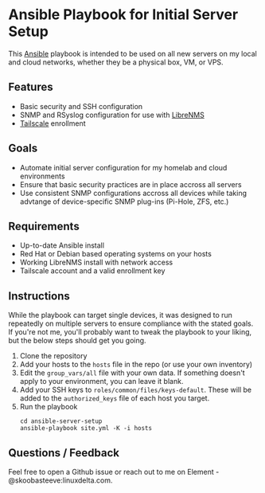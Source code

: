 # Ansible Playbook for Initial Server Setup

This [Ansible](https://www.ansible.com/) playbook is intended to be used on all new servers on my local and cloud networks, whether they be a physical box, VM, or VPS.

## Features

- Basic security and SSH configuration
- SNMP and RSyslog configuration for use with [LibreNMS](https://www.librenms.org/)
- [Tailscale](https://tailscale.com/) enrollment

## Goals

- Automate initial server configuration for my homelab and cloud environments
- Ensure that basic security practices are in place accross all servers
- Use consistent SNMP configurations accross all devices while taking advtange of device-specific SNMP plug-ins (Pi-Hole, ZFS, etc.)

## Requirements

- Up-to-date Ansible install
- Red Hat or Debian based operating systems on your hosts
- Working LibreNMS install with network access
- Tailscale account and a valid enrollment key

## Instructions

While the playbook can target single devices, it was designed to run repeatedly on multiple servers to ensure compliance with the stated goals. If you're not me, you'll probably want to tweak the playbook to your liking, but the below steps should get you going.

1. Clone the repository
2. Add your hosts to the `hosts` file in the repo (or use your own inventory)
3. Edit the `group_vars/all` file with your own data. If something doesn't apply to your environment, you can leave it blank.
4. Add your SSH keys to `roles/common/files/keys-default`. These will be added to the `authorized_keys` file of each host you target.
5. Run the playbook
   ```
   cd ansible-server-setup
   ansible-playbook site.yml -K -i hosts
   ```

## Questions / Feedback

Feel free to open a Github issue or reach out to me on Element -  @skoobasteeve:linuxdelta.com.